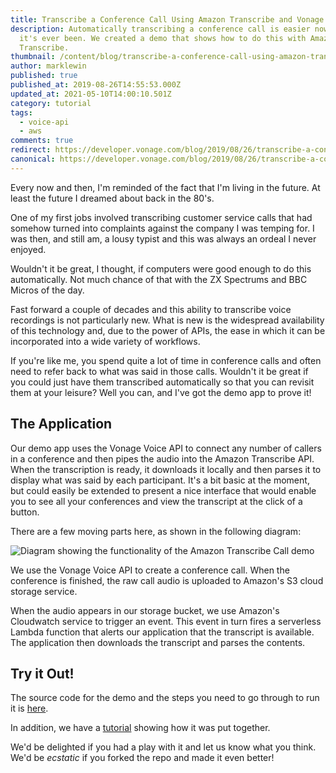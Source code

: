 ```yaml
---
title: Transcribe a Conference Call Using Amazon Transcribe and Vonage
description: Automatically transcribing a conference call is easier now than
  it's ever been. We created a demo that shows how to do this with Amazon
  Transcribe.
thumbnail: /content/blog/transcribe-a-conference-call-using-amazon-transcribe-dr/Blog_Transcribe_Conference-Call_1200x600.png
author: marklewin
published: true
published_at: 2019-08-26T14:55:53.000Z
updated_at: 2021-05-10T14:00:10.501Z
category: tutorial
tags:
  - voice-api
  - aws
comments: true
redirect: https://developer.vonage.com/blog/2019/08/26/transcribe-a-conference-call-using-amazon-transcribe-dr
canonical: https://developer.vonage.com/blog/2019/08/26/transcribe-a-conference-call-using-amazon-transcribe-dr
---
```

Every now and then, I'm reminded of the fact that I'm living in the future. At least the future I dreamed about back in the 80's.

One of my first jobs involved transcribing customer service calls that had somehow turned into complaints against the company I was temping for. I was then, and still am, a lousy typist and this was always an ordeal I never enjoyed.

Wouldn't it be great, I thought, if computers were good enough to do this automatically. Not much chance of that with the ZX Spectrums and BBC Micros of the day.

Fast forward a couple of decades and this ability to transcribe voice recordings is not particularly new. What is new is the widespread availability of this technology and, due to the power of APIs, the ease in which it can be incorporated into a wide variety of workflows.

If you're like me, you spend quite a lot of time in conference calls and often need to refer back to what was said in those calls. Wouldn't it be great if you could just have them transcribed automatically so that you can revisit them at your leisure? Well you can, and I've got the demo app to prove it!

## The Application

Our demo app uses the Vonage Voice API to connect any number of callers in a conference and then pipes the audio into the Amazon Transcribe API. When the transcription is ready, it downloads it locally and then parses it to display what was said by each participant. It's a bit basic at the moment, but could easily be extended to present a nice interface that would enable you to see all your conferences and view the transcript at the click of a button.

There are a few moving parts here, as shown in the following diagram:

![Diagram showing the functionality of the Amazon Transcribe Call demo](/content/blog/transcribe-a-conference-call-using-amazon-transcribe-and-vonage/amazon-transcribe-call-diag.png "Diagram showing the functionality of the Amazon Transcribe Call demo")

We use the Vonage Voice API to create a conference call. When the conference is finished, the raw call audio is uploaded to Amazon's S3 cloud storage service.

When the audio appears in our storage bucket, we use Amazon's Cloudwatch service to trigger an event. This event in turn fires a serverless Lambda function that alerts our application that the transcript is available. The application then downloads the transcript and parses the contents.

## Try it Out!

The source code for the demo and the steps you need to go through to run it is [here](https://github.com/Nexmo/amazon-transcribe-call). 

In addition, we have a [tutorial](https://developer.nexmo.com/use-cases/trancribe-amazon-api) showing how it was put together.

We'd be delighted if you had a play with it and let us know what you think. We'd be *ecstatic* if you forked the repo and made it even better!